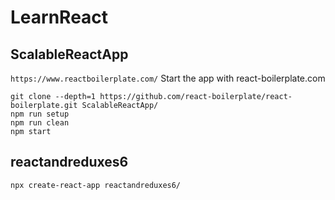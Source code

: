 # LearnReact

## ScalableReactApp
```https://www.reactboilerplate.com/``` Start the app with react-boilerplate.com
```
git clone --depth=1 https://github.com/react-boilerplate/react-boilerplate.git ScalableReactApp/
npm run setup
npm run clean
npm start
```

## reactandreduxes6
```
npx create-react-app reactandreduxes6/
```